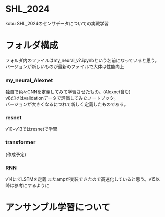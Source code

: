 # SHL_2024
kobu SHL_2024のセンサデータについての実戦学習  

# フォルダ構成    
フォルダ内のファイルはmy_neural_v?.ipynbという名前になっていると思う。  
バージョンが新しいものが最新のファイルで大体は性能向上
### my_neural_Alexnet  
独自で色々CNNを定義してみて学習させたもの。(Alexnet含む)  
v8だけはvalidationデータで評価してみたノートブック。  
バージョンが大きくなるにつれて新しく定義したものである。  
### resnet
v10~v13ではresnetで学習
### transformer  
(作成予定)
### RNN  
v14にてLSTMを定義
またampが実装できたので高速化していると思う。v15以降は参考にするように

# アンサンブル学習について  
